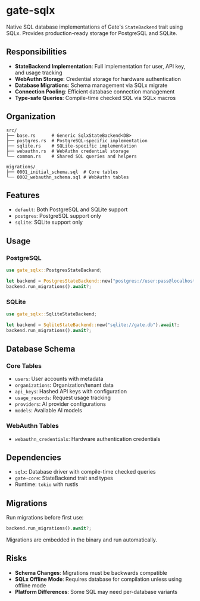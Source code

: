 # gate-sqlx

Native SQL database implementations of Gate's `StateBackend` trait using SQLx. Provides production-ready storage for PostgreSQL and SQLite.

## Responsibilities

- **StateBackend Implementation**: Full implementation for user, API key, and usage tracking
- **WebAuthn Storage**: Credential storage for hardware authentication
- **Database Migrations**: Schema management via SQLx migrate
- **Connection Pooling**: Efficient database connection management
- **Type-safe Queries**: Compile-time checked SQL via SQLx macros

## Organization

```
src/
├── base.rs      # Generic SqlxStateBackend<DB>
├── postgres.rs  # PostgreSQL-specific implementation
├── sqlite.rs    # SQLite-specific implementation
├── webauthn.rs  # WebAuthn credential storage
└── common.rs    # Shared SQL queries and helpers

migrations/
├── 0001_initial_schema.sql  # Core tables
└── 0002_webauthn_schema.sql # WebAuthn tables
```

## Features

- `default`: Both PostgreSQL and SQLite support
- `postgres`: PostgreSQL support only
- `sqlite`: SQLite support only

## Usage

### PostgreSQL
```rust
use gate_sqlx::PostgresStateBackend;

let backend = PostgresStateBackend::new("postgres://user:pass@localhost/gate").await?;
backend.run_migrations().await?;
```

### SQLite
```rust
use gate_sqlx::SqliteStateBackend;

let backend = SqliteStateBackend::new("sqlite://gate.db").await?;
backend.run_migrations().await?;
```

## Database Schema

### Core Tables
- `users`: User accounts with metadata
- `organizations`: Organization/tenant data
- `api_keys`: Hashed API keys with configuration
- `usage_records`: Request usage tracking
- `providers`: AI provider configurations
- `models`: Available AI models

### WebAuthn Tables
- `webauthn_credentials`: Hardware authentication credentials

## Dependencies

- `sqlx`: Database driver with compile-time checked queries
- `gate-core`: StateBackend trait and types
- Runtime: `tokio` with rustls

## Migrations

Run migrations before first use:
```rust
backend.run_migrations().await?;
```

Migrations are embedded in the binary and run automatically.

## Risks

- **Schema Changes**: Migrations must be backwards compatible
- **SQLx Offline Mode**: Requires database for compilation unless using offline mode
- **Platform Differences**: Some SQL may need per-database variants